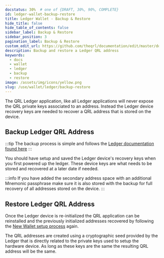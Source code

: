 ```yaml
---
docstatus: 30%  # one of {DRAFT, 30%, 90%, COMPLETE}
id: ledger-wallet-backup-restore
title: Ledger Wallet - Backup & Restore
hide_title: false
hide_table_of_contents: false
sidebar_label: Backup & Restore
sidebar_position: 3
pagination_label: Backup & Restore
custom_edit_url: https://github.com/theqrl/documentation/edit/master/docs/basics/what-is-qrl.md
description: Backup and restore a Ledger QRL address
keywords:
  - docs
  - wallet
  - ledger
  - backup
  - restore
image: /assets/img/icons/yellow.png
slug: /use/wallet/ledger/backup-restore
---
```



The QRL Ledger application, like all Ledger applications will never expose the QRL private keys associated to an address. Instead the Ledger device recovery keys are needed to recover a QRL address that is stored on the device.


## Backup Ledger QRL Address

:::tip
The backup process is simple and follows the [Ledger documentation found here](https://support.ledger.com/hc/en-us/articles/360000613793-Set-up-your-Ledger-Nano-S?docs=true) 
:::

You should have setup and saved the Ledger device's recovery keys when you first powered up the ledger. 
These device keys are what needs to be stored and recovered at a later date if needed.

:::info
If you have added the secondary address space with an additional Mnemonic passphrase make sure it is also stored with the backup for full recovery of all addresses stored on the device.
:::


## Restore Ledger QRL Address

Once the Ledger device is re-initialized the QRL application can be reinstalled and the previously initialized addresses recovered by following the [New Wallet setup process](/use/wallet/ledger/new) again.

The QRL addresses are created using a cryptographic seed provided by the Ledger that is directly related to the private keys used to setup the hardware device. As long as these keys are the same the resulting QRL address will be the same.

